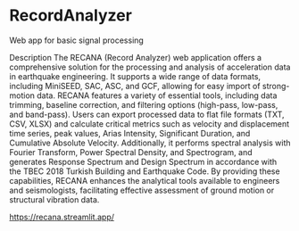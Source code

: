 # RecordAnalyzer
Web app for basic signal processing

Description
The RECANA (Record Analyzer) web application offers a comprehensive solution for the processing and analysis of acceleration data in earthquake engineering. It supports a wide range of data formats, including MiniSEED, SAC, ASC, and GCF, allowing for easy import of strong-motion data. RECANA features a variety of essential tools, including data trimming, baseline correction, and filtering options (high-pass, low-pass, and band-pass). Users can export processed data to flat file formats (TXT, CSV, XLSX) and calculate critical metrics such as velocity and displacement time series, peak values, Arias Intensity, Significant Duration, and Cumulative Absolute Velocity. Additionally, it performs spectral analysis with Fourier Transform, Power Spectral Density, and Spectrogram, and generates Response Spectrum and Design Spectrum in accordance with the TBEC 2018 Turkish Building and Earthquake Code. By providing these capabilities, RECANA enhances the analytical tools available to engineers and seismologists, facilitating effective assessment of ground motion or structural vibration data.

https://recana.streamlit.app/
